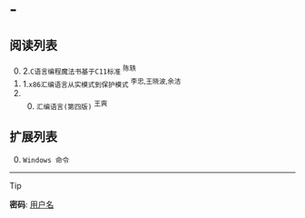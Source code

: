 # - 
    

## 阅读列表

0. 2.`C语言编程魔法书基于C11标准` <sup>陈轶</sup>  
0. 1.`x86汇编语言从实模式到保护模式` <sup>李忠,王晓波,余洁</sup>  
0. 0. `汇编语言(第四版)` <sup>王爽</sup>  
    

## 扩展列表

0. `Windows 命令`  
    

***  
> [!TIP]
> **密码**: [用户名](https://github.com/wjshan0808)   

